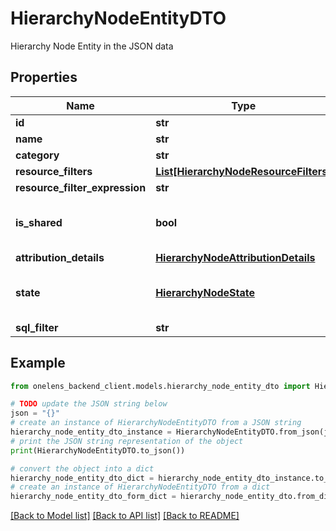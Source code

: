 # HierarchyNodeEntityDTO

Hierarchy Node Entity in the JSON data

## Properties

Name | Type | Description | Notes
------------ | ------------- | ------------- | -------------
**id** | **str** |  | [optional] 
**name** | **str** |  | 
**category** | **str** |  | 
**resource_filters** | [**List[HierarchyNodeResourceFilters]**](HierarchyNodeResourceFilters.md) |  | [optional] 
**resource_filter_expression** | **str** |  | [optional] 
**is_shared** | **bool** | is this node a shared node or not. | [optional] [default to False]
**attribution_details** | [**HierarchyNodeAttributionDetails**](HierarchyNodeAttributionDetails.md) |  | [optional] 
**state** | [**HierarchyNodeState**](HierarchyNodeState.md) | The state of the hierarchy node. | 
**sql_filter** | **str** |  | [optional] 

## Example

```python
from onelens_backend_client.models.hierarchy_node_entity_dto import HierarchyNodeEntityDTO

# TODO update the JSON string below
json = "{}"
# create an instance of HierarchyNodeEntityDTO from a JSON string
hierarchy_node_entity_dto_instance = HierarchyNodeEntityDTO.from_json(json)
# print the JSON string representation of the object
print(HierarchyNodeEntityDTO.to_json())

# convert the object into a dict
hierarchy_node_entity_dto_dict = hierarchy_node_entity_dto_instance.to_dict()
# create an instance of HierarchyNodeEntityDTO from a dict
hierarchy_node_entity_dto_form_dict = hierarchy_node_entity_dto.from_dict(hierarchy_node_entity_dto_dict)
```
[[Back to Model list]](../README.md#documentation-for-models) [[Back to API list]](../README.md#documentation-for-api-endpoints) [[Back to README]](../README.md)


